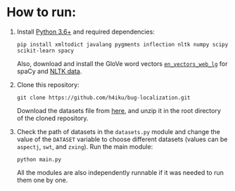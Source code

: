 # How to run:
1. Install [Python 3.6+](https://www.python.org/) and required dependencies:
    ```
    pip install xmltodict javalang pygments inflection nltk numpy scipy scikit-learn spacy
    ```
    Also, download and install the GloVe word vectors [`en_vectors_web_lg`](https://spacy.io/models/en#en_vectors_web_lg) for spaCy and [NLTK data](http://www.nltk.org/data.html).

2. Clone this repository:
    ```
    git clone https://github.com/h4iku/bug-localization.git
    ```
    Download the datasets file from [here](http://www.mediafire.com/file/5x0vjnno666ynst/data.zip/file), and unzip it in the root directory of the cloned repository.
    
3. Check the path of datasets in the `datasets.py` module and change the value of the `DATASET` variable to choose different datasets (values can be `aspectj`, `swt`, and `zxing`).
    Run the main module:
    ```
    python main.py
    ```
    All the modules are also independently runnable if it was needed to run them one by one.
